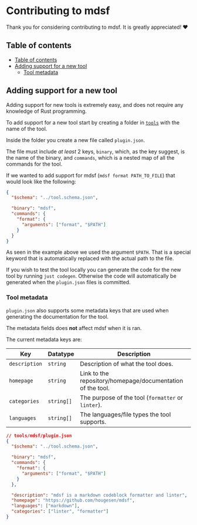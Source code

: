 # Contributing to mdsf

Thank you for considering contributing to mdsf. It is greatly appreciated! ❤️

## Table of contents

<!-- START_SECTION:toc -->

- [Table of contents](#table-of-contents)
- [Adding support for a new tool](#adding-support-for-a-new-tool)
  - [Tool metadata](#tool-metadata)

<!-- END_SECTION:toc -->

## Adding support for a new tool

Adding support for new tools is extremely easy, and does not require any knowledge of Rust programming.

To add support for a new tool start by creating a folder in [`tools`](tools/) with the name of the tool.

Inside the folder you create a new file called `plugin.json`.

The file must include _at least_ 2 keys, `binary`, which, as the key suggest, is the name of the binary, and `commands`, which is a nested map of all the commands for the tool.

If we wanted to add support for mdsf (`mdsf format PATH_TO_FILE`) that would look like the following:

```json
{
  "$schema": "../tool.schema.json",

  "binary": "mdsf",
  "commands": {
    "format": {
      "arguments": ["format", "$PATH"]
    }
  }
}
```

As seen in the example above we used the argument `$PATH`. That is a special keyword that is automatically replaced with the actual path to the file.

If you wish to test the tool locally you can generate the code for the new tool by running `just codegen`. Otherwise the code will automatically be generated when the `plugin.json` files is committed.

### Tool metadata

`plugin.json` also supports some metadata keys that are used when generating the documentation for the tool.

The metadata fields does **not** affect mdsf when it is ran.

The current metadata keys are:

| Key           | Datatype   | Description                                                |
| ------------- | ---------- | ---------------------------------------------------------- |
| `description` | `string`   | Description of what the tool does.                         |
| `homepage`    | `string`   | Link to the repository/homepage/documentation of the tool. |
| `categories`  | `string[]` | The purpose of the tool (`formatter` or `linter`).         |
| `languages`   | `string[]` | The languages/file types the tool supports.                |

```json
// tools/mdsf/plugin.json
{
  "$schema": "../tool.schema.json",

  "binary": "mdsf",
  "commands": {
    "format": {
      "arguments": ["format", "$PATH"]
    }
  },

  "description": "mdsf is a markdown codeblock formatter and linter",
  "homepage": "https://github.com/hougesen/mdsf",
  "languages": ["markdown"],
  "categories": ["linter", "formatter"]
}
```
